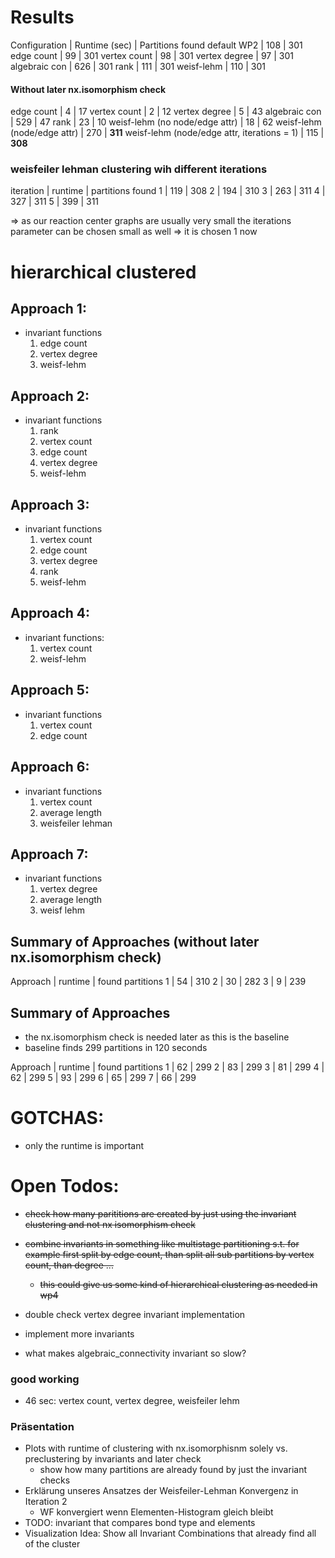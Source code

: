 # Results

Configuration | Runtime (sec) | Partitions found
default WP2   | 108           | 301
edge count    | 99            | 301
vertex count  | 98            | 301
vertex degree | 97            | 301
algebraic con | 626           | 301
rank          | 111           | 301
weisf-lehm    | 110           | 301


#### Without later nx.isomorphism check

edge count    | 4            | 17
vertex count  | 2            | 12
vertex degree | 5            | 43
algebraic con | 529          | 47
rank          | 23           | 10
weisf-lehm (no node/edge attr) | 18 | 62
weisf-lehm (node/edge attr) | 270 | **311**
weisf-lehm (node/edge attr, iterations = 1) | 115 | **308**


### weisfeiler lehman clustering wih different iterations

iteration | runtime | partitions found
1         | 119     | 308
2         | 194     | 310
3         | 263     | 311
4         | 327     | 311
5         | 399     | 311

=> as our reaction center graphs are usually very small the iterations parameter can be chosen small as well
=> it is chosen 1 now

# hierarchical clustered

## Approach 1:
- invariant functions
    1. edge count
    2. vertex degree
    3. weisf-lehm

## Approach 2:
- invariant functions
    1. rank
    2. vertex count
    3. edge count
    4. vertex degree
    5. weisf-lehm

## Approach 3:
- invariant functions
    1. vertex count
    2. edge count
    3. vertex degree
    4. rank
    5. weisf-lehm

## Approach 4: 
- invariant functions:
    1. vertex count
    2. weisf-lehm

## Approach 5:
- invariant functions
    1. vertex count
    2. edge count

## Approach 6: 
- invariant functions
    1. vertex count
    2. average length
    3. weisfeiler lehman

## Approach 7:
- invariant functions
    1. vertex degree
    2. average length
    3. weisf lehm

## Summary of Approaches (without later nx.isomorphism check)

Approach | runtime | found partitions 
1        | 54      | 310
2        | 30      | 282
3        | 9       | 239

## Summary of Approaches
- the nx.isomorphism check is needed later as this is the baseline
- baseline finds 299 partitions in 120 seconds

Approach | runtime  | found partitions 
1        | 62       | 299
2        | 83       | 299
3        | 81       | 299
4        | 62       | 299
5        | 93       | 299
6        | 65       | 299
7        | 66       | 299

# GOTCHAS:
- only the runtime is important


# Open Todos:
- ~~check how many parititions are created by just using the invariant clustering and not nx isomorphism check~~
- ~~combine invariants in something like multistage partitioning s.t. for example first split by edge count, than split all sub partitions by vertex count, than degree ...~~ 
    - ~~this could give us some kind of hierarchical clustering as needed in wp4~~
- double check vertex degree invariant implementation
- implement more invariants

- what makes algebraic_connectivity invariant so slow?

### good working
- 46 sec: vertex count, vertex degree, weisfeiler lehm

### Präsentation
- Plots with runtime of clustering with nx.isomorphisnm solely vs. preclustering by invariants and later check
    - show how many partitions are already found by just the invariant checks
- Erklärung unseres Ansatzes der Weisfeiler-Lehman Konvergenz in Iteration 2
    - WF konvergiert wenn Elementen-Histogram gleich bleibt
- TODO: invariant that compares bond type and elements
- Visualization Idea: Show all Invariant Combinations that already find all of the cluster